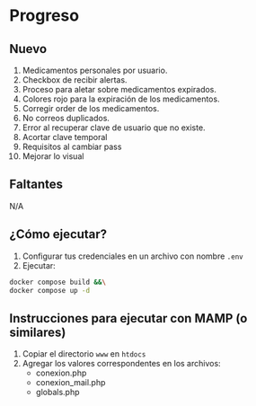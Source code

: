 # Progreso
## Nuevo
1. Medicamentos personales por usuario.
2. Checkbox de recibir alertas.
3. Proceso para aletar sobre medicamentos expirados.
4. Colores rojo para la expiración de los medicamentos.
5. Corregir order de los medicamentos.
6. No correos duplicados.
7. Error al recuperar clave de usuario que no existe.
8. Acortar clave temporal
9. Requisitos al cambiar pass
10. Mejorar lo visual

## Faltantes
N/A

## ¿Cómo ejecutar?
1. Configurar tus credenciales en un archivo con nombre `.env`
2. Ejecutar:
```bash
docker compose build &&\
docker compose up -d
```
## Instrucciones para ejecutar con MAMP (o similares)
1. Copiar el directorio `www` en `htdocs`
2. Agregar los valores correspondentes en los archivos:
    - conexion.php
    - conexion_mail.php
    - globals.php
